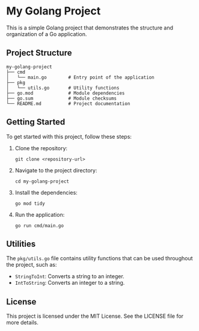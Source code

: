 # My Golang Project

This is a simple Golang project that demonstrates the structure and organization of a Go application.

## Project Structure

```
my-golang-project
├── cmd
│   └── main.go        # Entry point of the application
├── pkg
│   └── utils.go       # Utility functions
├── go.mod             # Module dependencies
├── go.sum             # Module checksums
└── README.md          # Project documentation
```

## Getting Started

To get started with this project, follow these steps:

1. Clone the repository:
   ```
   git clone <repository-url>
   ```

2. Navigate to the project directory:
   ```
   cd my-golang-project
   ```

3. Install the dependencies:
   ```
   go mod tidy
   ```

4. Run the application:
   ```
   go run cmd/main.go
   ```

## Utilities

The `pkg/utils.go` file contains utility functions that can be used throughout the project, such as:

- `StringToInt`: Converts a string to an integer.
- `IntToString`: Converts an integer to a string.

## License

This project is licensed under the MIT License. See the LICENSE file for more details.